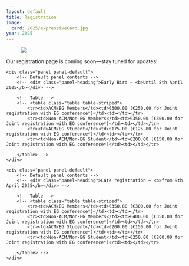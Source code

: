 ```yaml
---
layout: default
title: Registration
image:
  card: 2025/expressiveCard.jpg
year: 2025
---
```

<figure>
  <a href="https://events.eg.org/Expressive2019"><img src="/img/2019/register.jpg" class="img-responsive pull-center"></a>
</figure>
Our registration page is coming soon—stay tuned for updates!

<!-- Our online registration form is located at **[https://events.eg.org/Expressive2019](https://events.eg.org/Expressive2019)** (CReMA) powered by Eurographics and the Graz University of Technology.

The online form only accepts payments by credit card or bank transfer. -->

<!-- ### Expressive Registration Fees
{: .top1}
_All prices are in Euros_
{: .top-05} -->

<div class="col-12 col-sm-12 col-lg-12">

	<div class="panel panel-default">
		<!-- Default panel contents -->
		<!-- <div class="panel-heading">Early Bird – <b>Until 8th April 2025</b></div> -->

		<!-- Table -->
		<!-- <table class="table table-striped">
			<tr><td>ACM/EG Members</td><td>€300.00 (€250.00 for Joint registration with EG conference*)</td><td></td></tr>
			<tr><td>Non-ACM/Non-EG Members</td><td>€350.00 (€300.00 for Joint registration with EG conference*)</td><td></td></tr>
			<tr><td>ACM/EG Student</td><td>€175.00 (€125.00 for Joint registration with EG conference*)</td><td></td></tr>
			<tr><td>Non-ACM/Non-EG Student</td><td>€200.00 (€150.00 for Joint registration with EG conference*)</td><td></td></tr>

		</table> -->
	</div>
	
	<div class="panel panel-default">
		<!-- Default panel contents -->
		<!-- <div class="panel-heading">Late registration – <b>from 9th April 2025</b></div> -->

		<!-- Table -->
		<!-- <table class="table table-striped">
			<tr><td>ACM/EG Members</td><td>€350.00 (€300.00 for Joint registration with EG conference*)</td><td></td></tr>
			<tr><td>Non-ACM/Non-EG Members</td><td>€400.00 (€350.00 for Joint registration with EG conference*)</td><td></td></tr>
			<tr><td>ACM/EG Student</td><td>€200.00 (€150.00 for Joint registration with EG conference*)</td><td></td></tr>
			<tr><td>Non-ACM/Non-EG Student</td><td>€250.00 (€200.00 for Joint registration with EG conference*)</td><td></td></tr>

		</table> -->
	</div>
	
<!-- * A discount is granted for attendees also registered to <a href="https://www.eurographics2019.it/index.php/for-attendees/registration/">Eurographics 2025</a>. In this case, please select the appropriate "also registered to EG2025" option at the online registration form. -->

<br/>
<br/>
	
</div>

<!-- ### Registration Includes
{: .top1}

Each registration includes:

* Coffee breaks, lunches and Social Dinner for Expressive 2025;
* Participation to the Opening Ceremony, Fast Forward and Welcome Reception of [Eurographics 2025](https://eg25.cs.ucl.ac.uk/main/home.html), on 12th May 2025.

### Additional Options
{: .top1}

It is possible to buy tickets for the Expressive Social Dinner and/or for the EG Opening Ceremony, Fast Forward and Welcome Reception separately (e.g., for accompanying people):

* Ticket for the Welcome Cocktail: 20€
* Ticket for the Social Dinner: 45€

If you have any questions about registration please always feel free to ask the general chairs at [{{site.symposium[page.year].contact}}](mailto:{{site.symposium[page.year].contact}}). We look forward to seeing you in London this year!
{: .top2} -->
